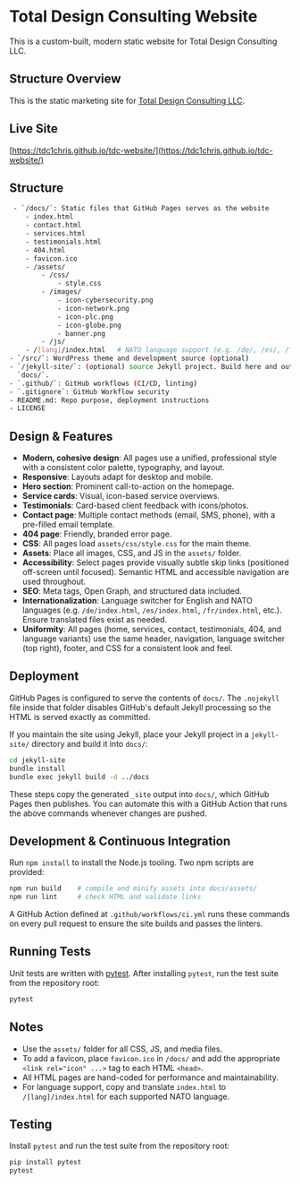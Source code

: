 # Total Design Consulting Website

This is a custom-built, modern static website for Total Design Consulting LLC.

## Structure Overview

This is the static marketing site for [Total Design Consulting LLC](https://www.totaldesignconsulting.com).

## Live Site

[https://tdc1chris.github.io/tdc-website/](https://tdc1chris.github.io/tdc-website/)

## Structure
```bash
 - `/docs/`: Static files that GitHub Pages serves as the website
    - index.html
    - contact.html
    - services.html
    - testimonials.html
    - 404.html
    - favicon.ico
    - /assets/
        - /css/
            - style.css
        - /images/
            - icon-cybersecurity.png
            - icon-network.png
            - icon-plc.png
            - icon-globe.png
            - banner.png
        - /js/
    - /[lang]/index.html   # NATO language support (e.g. /de/, /es/, /fr/, etc.)
- `/src/`: WordPress theme and development source (optional)
- `/jekyll-site/`: (optional) source Jekyll project. Build here and output to
  `docs/`.
- `.github/`: GitHub workflows (CI/CD, linting)
- `.gitignore`: GitHub Workflow security
- README.md: Repo purpose, deployment instructions
- LICENSE
```

## Design & Features

- **Modern, cohesive design**: All pages use a unified, professional style with a consistent color palette, typography, and layout.
- **Responsive**: Layouts adapt for desktop and mobile.
- **Hero section**: Prominent call-to-action on the homepage.
- **Service cards**: Visual, icon-based service overviews.
- **Testimonials**: Card-based client feedback with icons/photos.
- **Contact page**: Multiple contact methods (email, SMS, phone), with a pre-filled email template.
- **404 page**: Friendly, branded error page.
- **CSS**: All pages load `assets/css/style.css` for the main theme.
- **Assets**: Place all images, CSS, and JS in the `assets/` folder.
- **Accessibility**: Select pages provide visually subtle skip links (positioned off-screen until focused). Semantic HTML and accessible navigation are used throughout.
- **SEO**: Meta tags, Open Graph, and structured data included.
- **Internationalization**: Language switcher for English and NATO languages (e.g. `/de/index.html`, `/es/index.html`, `/fr/index.html`, etc.). Ensure translated files exist as needed.
- **Uniformity**: All pages (home, services, contact, testimonials, 404, and language variants) use the same header, navigation, language switcher (top right), footer, and CSS for a consistent look and feel.

## Deployment

GitHub Pages is configured to serve the contents of `docs/`. The
`.nojekyll` file inside that folder disables GitHub's default Jekyll
processing so the HTML is served exactly as committed.

If you maintain the site using Jekyll, place your Jekyll project in a
`jekyll-site/` directory and build it into `docs/`:

```bash
cd jekyll-site
bundle install
bundle exec jekyll build -d ../docs
```

These steps copy the generated `_site` output into `docs/`, which GitHub
Pages then publishes. You can automate this with a GitHub Action that runs
the above commands whenever changes are pushed.

## Development & Continuous Integration

Run `npm install` to install the Node.js tooling. Two npm scripts are provided:

```bash
npm run build    # compile and minify assets into docs/assets/
npm run lint     # check HTML and validate links
```

A GitHub Action defined at `.github/workflows/ci.yml` runs these commands on
every pull request to ensure the site builds and passes the linters.

## Running Tests

Unit tests are written with [pytest](https://pytest.org). After installing
`pytest`, run the test suite from the repository root:

```bash
pytest
```

## Notes

- Use the `assets/` folder for all CSS, JS, and media files.
- To add a favicon, place `favicon.ico` in `/docs/` and add the appropriate `<link rel="icon" ...>` tag to each HTML `<head>`.
- All HTML pages are hand-coded for performance and maintainability.
- For language support, copy and translate `index.html` to `/[lang]/index.html` for each supported NATO language.

## Testing

Install `pytest` and run the test suite from the repository root:

```bash
pip install pytest
pytest
```
